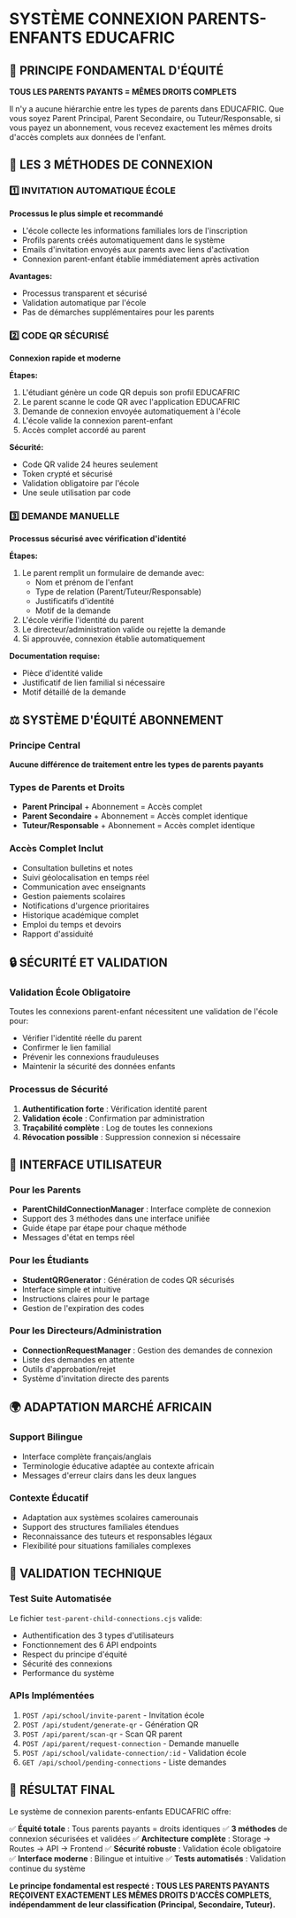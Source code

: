 # SYSTÈME CONNEXION PARENTS-ENFANTS EDUCAFRIC

## 🎯 PRINCIPE FONDAMENTAL D'ÉQUITÉ

**TOUS LES PARENTS PAYANTS = MÊMES DROITS COMPLETS**

Il n'y a aucune hiérarchie entre les types de parents dans EDUCAFRIC. Que vous soyez Parent Principal, Parent Secondaire, ou Tuteur/Responsable, si vous payez un abonnement, vous recevez exactement les mêmes droits d'accès complets aux données de l'enfant.

## 🔄 LES 3 MÉTHODES DE CONNEXION

### 1️⃣ INVITATION AUTOMATIQUE ÉCOLE
**Processus le plus simple et recommandé**

- L'école collecte les informations familiales lors de l'inscription
- Profils parents créés automatiquement dans le système
- Emails d'invitation envoyés aux parents avec liens d'activation
- Connexion parent-enfant établie immédiatement après activation

**Avantages:**
- Processus transparent et sécurisé
- Validation automatique par l'école
- Pas de démarches supplémentaires pour les parents

### 2️⃣ CODE QR SÉCURISÉ
**Connexion rapide et moderne**

**Étapes:**
1. L'étudiant génère un code QR depuis son profil EDUCAFRIC
2. Le parent scanne le code QR avec l'application EDUCAFRIC
3. Demande de connexion envoyée automatiquement à l'école
4. L'école valide la connexion parent-enfant
5. Accès complet accordé au parent

**Sécurité:**
- Code QR valide 24 heures seulement
- Token crypté et sécurisé
- Validation obligatoire par l'école
- Une seule utilisation par code

### 3️⃣ DEMANDE MANUELLE
**Processus sécurisé avec vérification d'identité**

**Étapes:**
1. Le parent remplit un formulaire de demande avec:
   - Nom et prénom de l'enfant
   - Type de relation (Parent/Tuteur/Responsable)
   - Justificatifs d'identité
   - Motif de la demande
2. L'école vérifie l'identité du parent
3. Le directeur/administration valide ou rejette la demande
4. Si approuvée, connexion établie automatiquement

**Documentation requise:**
- Pièce d'identité valide
- Justificatif de lien familial si nécessaire
- Motif détaillé de la demande

## ⚖️ SYSTÈME D'ÉQUITÉ ABONNEMENT

### Principe Central
**Aucune différence de traitement entre les types de parents payants**

### Types de Parents et Droits
- **Parent Principal** + Abonnement = Accès complet
- **Parent Secondaire** + Abonnement = Accès complet identique
- **Tuteur/Responsable** + Abonnement = Accès complet identique

### Accès Complet Inclut
- Consultation bulletins et notes
- Suivi géolocalisation en temps réel
- Communication avec enseignants
- Gestion paiements scolaires
- Notifications d'urgence prioritaires
- Historique académique complet
- Emploi du temps et devoirs
- Rapport d'assiduité

## 🔒 SÉCURITÉ ET VALIDATION

### Validation École Obligatoire
Toutes les connexions parent-enfant nécessitent une validation de l'école pour:
- Vérifier l'identité réelle du parent
- Confirmer le lien familial
- Prévenir les connexions frauduleuses
- Maintenir la sécurité des données enfants

### Processus de Sécurité
1. **Authentification forte** : Vérification identité parent
2. **Validation école** : Confirmation par administration
3. **Traçabilité complète** : Log de toutes les connexions
4. **Révocation possible** : Suppression connexion si nécessaire

## 📱 INTERFACE UTILISATEUR

### Pour les Parents
- **ParentChildConnectionManager** : Interface complète de connexion
- Support des 3 méthodes dans une interface unifiée
- Guide étape par étape pour chaque méthode
- Messages d'état en temps réel

### Pour les Étudiants
- **StudentQRGenerator** : Génération de codes QR sécurisés
- Interface simple et intuitive
- Instructions claires pour le partage
- Gestion de l'expiration des codes

### Pour les Directeurs/Administration
- **ConnectionRequestManager** : Gestion des demandes de connexion
- Liste des demandes en attente
- Outils d'approbation/rejet
- Système d'invitation directe des parents

## 🌍 ADAPTATION MARCHÉ AFRICAIN

### Support Bilingue
- Interface complète français/anglais
- Terminologie éducative adaptée au contexte africain
- Messages d'erreur clairs dans les deux langues

### Contexte Éducatif
- Adaptation aux systèmes scolaires camerounais
- Support des structures familiales étendues
- Reconnaissance des tuteurs et responsables légaux
- Flexibilité pour situations familiales complexes

## 🧪 VALIDATION TECHNIQUE

### Test Suite Automatisée
Le fichier `test-parent-child-connections.cjs` valide:
- Authentification des 3 types d'utilisateurs
- Fonctionnement des 6 API endpoints
- Respect du principe d'équité
- Sécurité des connexions
- Performance du système

### APIs Implémentées
1. `POST /api/school/invite-parent` - Invitation école
2. `POST /api/student/generate-qr` - Génération QR
3. `POST /api/parent/scan-qr` - Scan QR parent
4. `POST /api/parent/request-connection` - Demande manuelle
5. `POST /api/school/validate-connection/:id` - Validation école
6. `GET /api/school/pending-connections` - Liste demandes

## 🎉 RÉSULTAT FINAL

Le système de connexion parents-enfants EDUCAFRIC offre:

✅ **Équité totale** : Tous parents payants = droits identiques
✅ **3 méthodes** de connexion sécurisées et validées
✅ **Architecture complète** : Storage → Routes → API → Frontend
✅ **Sécurité robuste** : Validation école obligatoire
✅ **Interface moderne** : Bilingue et intuitive
✅ **Tests automatisés** : Validation continue du système

**Le principe fondamental est respecté : TOUS LES PARENTS PAYANTS REÇOIVENT EXACTEMENT LES MÊMES DROITS D'ACCÈS COMPLETS, indépendamment de leur classification (Principal, Secondaire, Tuteur).**